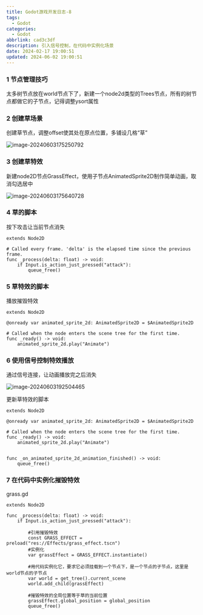 ```yaml
---
title: Godot游戏开发日志-8
tags:
  - Godot
categories:
  - Godot
abbrlink: cad3c3df
description: 引入信号控制，在代码中实例化场景
date: 2024-02-17 19:00:51
updated: 2024-06-02 19:00:51
---
```


### 1 节点管理技巧

太多树节点放在world节点下了，新建一个node2d类型的Trees节点，所有的树节点都做它的子节点，记得调整ysort属性

### 2 创建草场景

创建草节点，调整offset使其处在原点位置，多铺设几格“草”

![image-20240603175250792](https://blog-resources.this0.com/image/202406031752950.png?x-oss-process=style/this0-blog)

### 3 创建草特效

新建node2D节点GrassEffect，使用子节点AnimatedSprite2D制作简单动画，取消勾选居中

![image-20240603175640728](https://blog-resources.this0.com/image/202406031756883.png?x-oss-process=style/this0-blog)

### 4 草的脚本

按下攻击让当前节点消失

```
extends Node2D

# Called every frame. 'delta' is the elapsed time since the previous frame.
func _process(delta: float) -> void:
	if Input.is_action_just_pressed("attack"):
		queue_free()

```

### 5 草特效的脚本

播放摧毁特效

```
extends Node2D

@onready var animated_sprite_2d: AnimatedSprite2D = $AnimatedSprite2D

# Called when the node enters the scene tree for the first time.
func _ready() -> void:
	animated_sprite_2d.play("Animate")

```

### 6 使用信号控制特效播放

通过信号连接，让动画播放完之后消失

![image-20240603192504465](https://blog-resources.this0.com/image/202406031925625.png?x-oss-process=style/this0-blog)

更新草特效的脚本

```
extends Node2D

@onready var animated_sprite_2d: AnimatedSprite2D = $AnimatedSprite2D

# Called when the node enters the scene tree for the first time.
func _ready() -> void:
	animated_sprite_2d.play("Animate")


func _on_animated_sprite_2d_animation_finished() -> void:
	queue_free()

```

### 7 在代码中实例化摧毁特效

grass.gd

```
extends Node2D

func _process(delta: float) -> void:
	if Input.is_action_just_pressed("attack"):
		
		#引用摧毁特效
		const GRASS_EFFECT = preload("res://Effects/grass_effect.tscn")
		#实例化
		var grassEffect = GRASS_EFFECT.instantiate()
		
		#用代码实例化它，要求它必须挂载到一个节点下，是一个节点的子节点，这里是world节点的子节点
		var world = get_tree().current_scene
		world.add_child(grassEffect)
		
		#摧毁特效的全局位置等于草的当前位置
		grassEffect.global_position = global_position
		queue_free()
```
